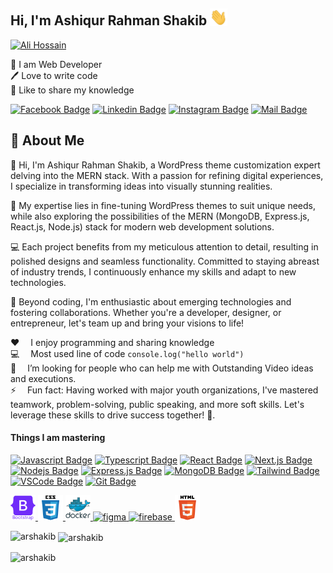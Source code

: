 ## Hi, I'm Ashiqur Rahman Shakib <img src="hello.gif" width="28px" alt="hi">
[<img src='https://scontent.fdac31-2.fna.fbcdn.net/v/t39.30808-6/434977763_969426851260781_4452494833783056775_n.png?stp=dst-png_p180x540&_nc_cat=104&ccb=1-7&_nc_sid=5f2048&_nc_eui2=AeH3xgByxgkeI9cH5vVL2VC0ngCvTnXMHrCeAK9OdcwesMvGMu9GUrAnf--XtNpNexyRaLPRAqoKpsJqqPMJb-6C&_nc_ohc=nw9n1YWXEcIAb7jamp1&_nc_ht=scontent.fdac31-2.fna&oh=00_AfCONNMphbIeMLg1abuSRPkmQpirOyzkRLwCtuk-3I6hZw&oe=661C9EB7' alt='Ali Hossain'>](https://github.com/shovoalways/)
<p>
👑 I am Web Developer <br> 
🖊️ Love to write code <br> 
🎤 Like to share my knowledge </p> 


[![Facebook Badge](https://img.shields.io/badge/Facebook-1877F2?style=for-the-badge&logo=facebook&logoColor=white)](https://www.facebook.com/asiqurrahman.shakib.7) [![Linkedin Badge](https://img.shields.io/badge/LinkedIn-0077B5?style=for-the-badge&logo=linkedin&logoColor=white)](https://www.linkedin.com/in/ashiqur-rahman-shakib/) [![Instagram Badge](https://img.shields.io/badge/Instagram-E4405F?style=for-the-badge&logo=instagram&logoColor=white)](https://www.instagram.com/asiqurrahman.shakib.7/) [![Mail Badge](https://img.shields.io/badge/Gmail-D14836?style=for-the-badge&logo=gmail&logoColor=white)](mailto:arshakib428@gmail.com)

## 🚀 About Me
👋 Hi, I'm Ashiqur Rahman Shakib, a WordPress theme customization expert delving into the MERN stack. With a passion for refining digital experiences, I specialize in transforming ideas into visually stunning realities.

💼 My expertise lies in fine-tuning WordPress themes to suit unique needs, while also exploring the possibilities of the MERN (MongoDB, Express.js, React.js, Node.js) stack for modern web development solutions.

💻 Each project benefits from my meticulous attention to detail, resulting in polished designs and seamless functionality. Committed to staying abreast of industry trends, I continuously enhance my skills and adapt to new technologies.

🌟 Beyond coding, I'm enthusiastic about emerging technologies and fostering collaborations. Whether you're a developer, designer, or entrepreneur, let's team up and bring your visions to life!

:hearts: &emsp;I enjoy programming and sharing knowledge <br/>
:computer: &emsp;Most used line of code `console.log("hello world")` <br/>
🤔 &emsp;I’m looking for people who can help me with Outstanding Video ideas and executions.<br/>
⚡ &emsp;Fun fact: Having worked with major youth organizations, I've mastered teamwork, problem-solving, public speaking, and more soft skills. Let's leverage these skills to drive success together! 🚀.

#### Things I am mastering

[![Javascript Badge](https://img.shields.io/badge/-Javascript-F0DB4F?style=for-the-badge&labelColor=black&logo=javascript&logoColor=F0DB4F)](#) [![Typescript Badge](https://img.shields.io/badge/-Typescript-007acc?style=for-the-badge&labelColor=black&logo=typescript&logoColor=007acc)](#) [![React Badge](https://img.shields.io/badge/-React-61DBFB?style=for-the-badge&labelColor=black&logo=react&logoColor=61DBFB)](#) [![Next.js Badge](https://img.shields.io/badge/next.js-000000?style=for-the-badge&logo=nextdotjs&logoColor=white)](#) [![Nodejs Badge](https://img.shields.io/badge/-Nodejs-3C873A?style=for-the-badge&labelColor=black&logo=node.js&logoColor=3C873A)](#) [![Express.js Badge](https://img.shields.io/badge/Express.js-000000?style=for-the-badge&logo=express&logoColor=white)](#) [![MongoDB Badge](https://img.shields.io/badge/MongoDB-4EA94B?style=for-the-badge&logo=mongodb&logoColor=white)](#) [![Tailwind Badge](https://img.shields.io/badge/Tailwind%20CSS-092749?style=for-the-badge&logo=tailwindcss&logoColor=06B6D4&labelColor=000000)](#) [![VSCode Badge](https://img.shields.io/badge/Visual_Studio-5C2D91?style=for-the-badge&logo=visual%20studio&logoColor=white)](#) [![Git Badge](https://img.shields.io/badge/Git-F05032?style=for-the-badge&logo=git&logoColor=white)](#) <p align="left"> <a href="https://getbootstrap.com" target="_blank" rel="noreferrer"> <img src="https://raw.githubusercontent.com/devicons/devicon/master/icons/bootstrap/bootstrap-plain-wordmark.svg" alt="bootstrap" width="40" height="40"/> </a> <a href="https://www.w3schools.com/css/" target="_blank" rel="noreferrer"> <img src="https://raw.githubusercontent.com/devicons/devicon/master/icons/css3/css3-original-wordmark.svg" alt="css3" width="40" height="40"/> </a> <a href="https://www.docker.com/" target="_blank" rel="noreferrer"> <img src="https://raw.githubusercontent.com/devicons/devicon/master/icons/docker/docker-original-wordmark.svg" alt="docker" width="40" height="40"/> </a> <a href="https://www.figma.com/" target="_blank" rel="noreferrer"> <img src="https://www.vectorlogo.zone/logos/figma/figma-icon.svg" alt="figma" width="40" height="40"/> </a> <a href="https://firebase.google.com/" target="_blank" rel="noreferrer"> <img src="https://www.vectorlogo.zone/logos/firebase/firebase-icon.svg" alt="firebase" width="40" height="40"/> </a> <a href="https://www.w3.org/html/" target="_blank" rel="noreferrer"> <img src="https://raw.githubusercontent.com/devicons/devicon/master/icons/html5/html5-original-wordmark.svg" alt="html5" width="40" height="40"/> </a> </p>

<p><img align="left" src="https://github-readme-stats.vercel.app/api/top-langs?username=arshakib&show_icons=true&locale=en&layout=compact" alt="arshakib" /></p>

<p>&nbsp;<img align="center" src="https://github-readme-stats.vercel.app/api?username=arshakib&show_icons=true&locale=en" alt="arshakib" /></p>

<p><img align="center" src="https://github-readme-streak-stats.herokuapp.com/?user=arshakib&" alt="arshakib" /></p>
